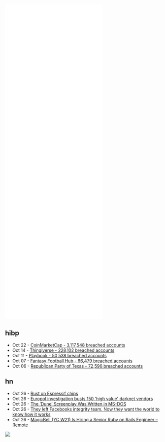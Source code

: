 ![Metrics](https://raw.githubusercontent.com/phixion/phixion/master/metrics.svg)

## hibp

<!--
for https://github.com/phixion/phixion/blob/main/.github/workflows/feeds.yml
-->
<!--START_SECTION:haveibeenpwnd-->
- Oct 22 - [CoinMarketCap - 3,117,548 breached accounts](https://haveibeenpwned.com/PwnedWebsites#CoinMarketCap)
- Oct 14 - [Thingiverse - 228,102 breached accounts](https://haveibeenpwned.com/PwnedWebsites#Thingiverse)
- Oct 11 - [Playbook - 50,538 breached accounts](https://haveibeenpwned.com/PwnedWebsites#Playbook)
- Oct 07 - [Fantasy Football Hub - 66,479 breached accounts](https://haveibeenpwned.com/PwnedWebsites#FantasyFootballHub)
- Oct 06 - [Republican Party of Texas - 72,596 breached accounts](https://haveibeenpwned.com/PwnedWebsites#RepublicanPartyOfTexas)
<!--END_SECTION:haveibeenpwnd-->

## hn

<!--
for https://github.com/phixion/phixion/blob/main/.github/workflows/feeds.yml
-->
<!--START_SECTION:hn-->
- Oct 26 - [Rust on Espressif chips](https://mabez.dev/blog/posts/esp-rust-18-10-2021/)
- Oct 26 - [Europol investigation busts 150 'high value' darknet vendors](https://www.dw.com/en/europol-investigation-busts-150-high-value-darknet-vendors/a-59625287)
- Oct 26 - [The ‘Dune’ Screenplay Was Written in MS-DOS](https://www.vice.com/en/article/wxdeay/the-dune-screenplay-was-written-in-ms-dos)
- Oct 26 - [They left Facebooks integrity team. Now they want the world to know how it works](https://www.protocol.com/policy/integrity-institute)
- Oct 26 - [MagicBell (YC W21) Is Hiring a Senior Ruby on Rails Engineer – Remote](https://boards.eu.greenhouse.io/magicbell/jobs/4002168101?gh_src=0d086342teu)
<!--END_SECTION:hn-->

<!--
for https://yhype.me
-->
![](https://hit.yhype.me/github/profile?user_id=13013670)
